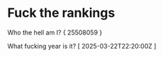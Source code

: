 # Fuck the rankings

Who the hell am I?
{ 25508059 }

What fucking year is it?
[ 2025-03-22T22:20:00Z ]
